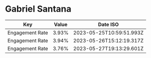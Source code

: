 # Gabriel Santana

| Key             | Value | Date ISO                 |
| --------------- | ----- | ------------------------ |
| Engagement Rate | 3.93% | 2023-05-25T10:59:51.993Z |
| Engagement Rate | 3.94% | 2023-05-26T15:12:19.317Z |
| Engagement Rate | 3.76% | 2023-05-27T19:13:29.601Z |